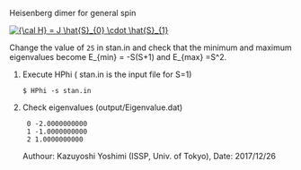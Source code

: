 Heisenberg dimer for general spin

<a href="https://www.codecogs.com/eqnedit.php?latex={\cal&space;H}&space;=&space;J&space;\hat{S}_{0}&space;\cdot&space;\hat{S}_{1}" target="_blank"><img src="https://latex.codecogs.com/gif.latex?{\cal&space;H}&space;=&space;J&space;\hat{S}_{0}&space;\cdot&space;\hat{S}_{1}" title="{\cal H} = J \hat{S}_{0} \cdot \hat{S}_{1}" /></a>


Change the value of ``2S`` in stan.in and check that the minimum and maximum eigenvalues become E\_{min} = -S(S+1) and E\_{max} =S^2.


1. Execute HPhi ( stan.in is the input file for S=1)


    ``` 
    $ HPhi -s stan.in
    ```


2. Check eigenvalues (output/Eigenvalue.dat)


    ```
     0 -2.0000000000
     1 -1.0000000000
     2 1.0000000000
    ```
    
    Authour: Kazuyoshi Yoshimi (ISSP, Univ. of Tokyo), Date: 2017/12/26
